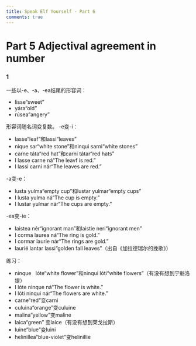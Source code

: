 ```yaml
---
title: Speak Elf Yourself - Part 6
comments: true
---
```

# Part 5 Adjectival agreement in number


### 1
一些以-e、-a、-ea结尾的形容词：

- lisse“sweet”      
- yára“old”
- rúsea“angery”

形容词随名词变复数。
-e变-i：

- lasse“leaf”和lassi“leaves”
- nique sar“white stone”和ninqui sarni“white stones”
- carne táta“red hat”和carni tátar“red hats”
- I lasse carne ná“The leavf is red.”
- I lassi carni nár“The leaves are red.”

-a变-e：

- lusta yulma“empty cup”和lustar yulmar“empty cups”        
- I lusta yulma ná“The cup is empty.”
- I lustar yulmar nár“The cups are empty.”

-ea变-ie：

- laistea nér“ignorant man”和laistie neri“ignorant men”
- I corma laurea ná“The ring is gold.”
- I cormar laurie nár“The rings are gold.”
- laurië lantar lassi“golden fall leaves”（出自《加拉德瑞尔的挽歌》）

练习：

- ninque   lóte“white flower”和ninqui lóti“white flowers”（有没有想到宁魁洛提）
- I lóte ninque ná“The flower is white.”
- I lóti ninqui nár“The flowers are white.”
- carne“red”变carni
- culuina“orange”变culuine
- malina“yellow”变maline
- laica“green” 变laice（有没有想到莱戈拉斯）        
- luine“blue”变luini      
- helinillea“blue-violet”变helinillie
    
